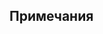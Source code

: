 ## Примечания

[^1]: При оценке устойчивости `.journal`-файлов к повреждениям мы неверно
      интерпретировали полученный дифф из одной записи. Вообще говоря, он был не
      в ту сторону (т. е. в повреждённом журнале оказалось на одну запись больше,
      причём в самом конце, что вполне объяснимо).

      Повреждение, судя по всему,
      попало в область вспомогательных хэш-таблиц, которые при простом итерировании
      не используются.

[^2]: Распределение `.journal`-файлов по поддиректориям согласно [machine-id][1]
      источников используется не для приёма логов с нескольких хостов (там совсем
      другая иерархия), а для хранения логов контейнеров.